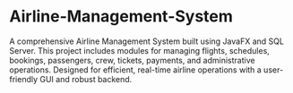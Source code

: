 # Airline-Management-System
A comprehensive Airline Management System built using JavaFX and SQL Server. This project includes modules for managing flights, schedules, bookings, passengers, crew, tickets, payments, and administrative operations. Designed for efficient, real-time airline operations with a user-friendly GUI and robust backend.
